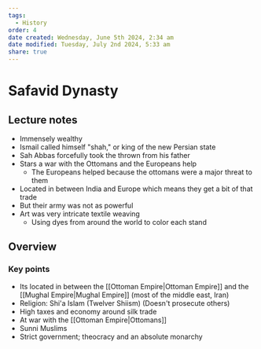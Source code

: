 ```yaml
---
tags:
  - History
order: 4
date created: Wednesday, June 5th 2024, 2:34 am
date modified: Tuesday, July 2nd 2024, 5:33 am
share: true
---
```


# Safavid Dynasty

## Lecture notes

- Immensely wealthy
- Ismail called himself "shah," or king of the new Persian state
- Sah Abbas forcefully took the thrown from his father
- Stars a war with the Ottomans and the Europeans help
  - The Europeans helped because the ottomans were a major threat to them
- Located in between India and Europe which means they get a bit of that trade
- But their army was not as powerful
- Art was very intricate textile weaving
  - Using dyes from around the world to color each stand

## Overview

### Key points

- Its located in between the [[Ottoman Empire|Ottoman Empire]] and the [[Mughal Empire|Mughal Empire]] (most of the middle east, Iran)
- Religion: Shi'a Islam (Twelver Shiism) (Doesn't prosecute others)
- High taxes and economy around silk trade
- At war with the [[Ottoman Empire|Ottomans]]
- Sunni Muslims
- Strict government; theocracy and an absolute monarchy

